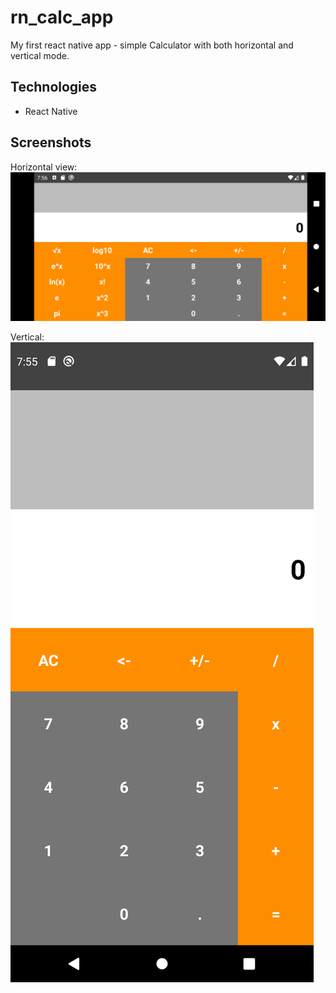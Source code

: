 # rn_calc_app
My first react native app - simple Calculator with both horizontal and vertical mode.


## Technologies
* React Native

## Screenshots 

Horizontal view:
![Screen1](./hor.png)


Vertical:
![Screen1](./vert.png)
